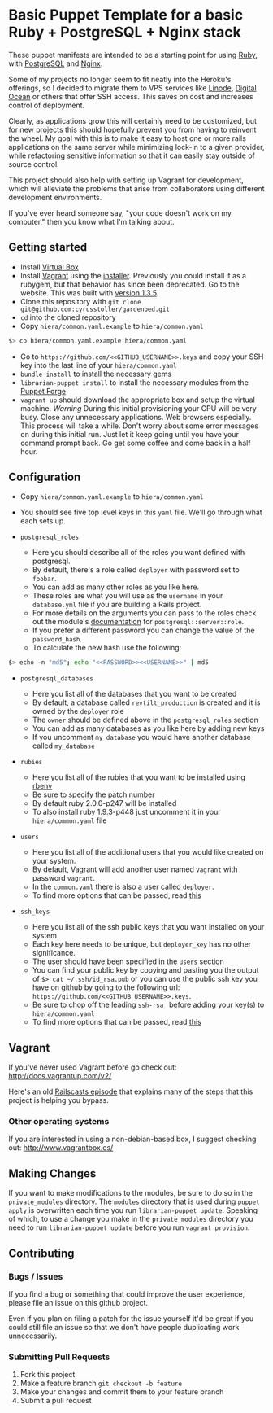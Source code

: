 # Basic Puppet Template for a basic Ruby + PostgreSQL + Nginx stack

These puppet manifests are intended to be a starting point for using [Ruby](https://www.ruby-lang.org/),
with [PostgreSQL](http://www.postgresql.org/) and [Nginx](http://nginx.com/).

Some of my projects no longer seem to fit neatly into the Heroku's offerings, so I decided to
migrate them to VPS services like [Linode](https://www.linode.com/), [Digital Ocean](https://digitalocean.com/)
or others that offer SSH access. This saves on cost and increases control of deployment.

Clearly, as applications grow this will certainly need to be customized, but for new projects this should
hopefully prevent you from having to reinvent the wheel. My goal with this is to make it easy to host
one or more rails applications on the same server while minimizing lock-in to a given provider,
while refactoring sensitive information so that it can easily stay outside of source control.

This project should also help with setting up Vagrant for development, which will alleviate the problems that
arise from collaborators using different development environments.

If you've ever heard someone say, "your code doesn't work on my computer," then you know what I'm talking about.

## Getting started

- Install [Virtual Box](https://www.virtualbox.org/wiki/Downloads)
- Install [Vagrant](http://www.vagrantup.com/) using the [installer](http://downloads.vagrantup.com/). Previously you
could install it as a rubygem, but that behavior has since been deprecated. Go to the website. 
This was built with [version 1.3.5](http://downloads.vagrantup.com/tags/v1.3.5).
- Clone this repository with `git clone git@github.com:cyrusstoller/gardenbed.git`
- `cd` into the cloned repository
- Copy `hiera/common.yaml.example` to `hiera/common.yaml`

```bash
$> cp hiera/common.yaml.example hiera/common.yaml
```

- Go to `https://github.com/<<GITHUB_USERNAME>>.keys` and copy your SSH key into the last line of your `hiera/common.yaml`
- `bundle install` to install the necessary gems
- `librarian-puppet install` to install the necessary modules from the [Puppet Forge](http://forge.puppetlabs.com/)
- `vagrant up` should download the appropriate box and setup the virtual machine. *Warning* During this initial provisioning
your CPU will be very busy. Close any unnecessary applications. Web browsers especially. This process will take a while.
Don't worry about some error messages on during this initial run. Just let it keep going until you have your command prompt back.
Go get some coffee and come back in a half hour.

## <a name="configuration"></a>Configuration

- Copy `hiera/common.yaml.example` to `hiera/common.yaml`
- You should see five top level keys in this `yaml` file. We'll go through what each sets up.

- `postgresql_roles`
  - Here you should describe all of the roles you want defined with postgresql.
  - By default, there's a role called `deployer` with password set to `foobar`.
  - You can add as many other roles as you like here.
  - These roles are what you will use as the `username` in your `database.yml` file if you are building a Rails project.
  - For more details on the arguments you can pass to the roles check out the module's
   [documentation](http://forge.puppetlabs.com/puppetlabs/postgresql) for `postgresql::server::role`.
  - If you prefer a different password you can change the value of the `password_hash`.
  - To calculate the new hash use the following:

```bash
$> echo -n "md5"; echo "<<PASSWORD>><<USERNAME>>" | md5
```

- `postgresql_databases`
  - Here you list all of the databases that you want to be created
  - By default, a database called `revtilt_production` is created and it is owned by the `deployer` role
  - The `owner` should be defined above in the `postgresql_roles` section
  - You can add as many databases as you like here by adding new keys
  - If you uncomment `my_database` you would have another database called `my_database`
  
- `rubies`
  - Here you list all of the rubies that you want to be installed using [rbenv](https://github.com/sstephenson/rbenv)
  - Be sure to specify the patch number
  - By default ruby 2.0.0-p247 will be installed
  - To also install ruby 1.9.3-p448 just uncomment it in your `hiera/common.yaml` file
  
- `users`
  - Here you list all of the additional users that you would like created on your system.
  - By default, Vagrant will add another user named `vagrant` with password `vagrant`.
  - In the `common.yaml` there is also a user called `deployer`.
  - To find more options that can be passed, read [this](http://docs.puppetlabs.com/references/latest/type.html#user)
   
- `ssh_keys`
  - Here you list all of the ssh public keys that you want installed on your system
  - Each key here needs to be unique, but `deployer_key` has no other significance.
  - The user should have been specified in the `users` section
  - You can find your public key by copying and pasting you the output of `$> cat ~/.ssh/id_rsa.pub` or you can 
  use the public ssh key you have on github by going to the following url: `https://github.com/<<GITHUB_USERNAME>>.keys`.
  - Be sure to chop off the leading `ssh-rsa ` before adding your key(s) to `hiera/common.yaml`
  - To find more options that can be passed, read [this](http://docs.puppetlabs.com/references/latest/type.html#sshauthorizedkey)

## Vagrant

If you've never used Vagrant before go check out: http://docs.vagrantup.com/v2/

Here's an old [Railscasts episode](http://railscasts.com/episodes/292-virtual-machines-with-vagrant) that explains many
of the steps that this project is helping you bypass.

### Other operating systems

If you are interested in using a non-debian-based box, I suggest checking out: http://www.vagrantbox.es/

## Making Changes

If you want to make modifications to the modules, be sure to do so in the `private_modules` directory.
The `modules` directory that is used during `puppet apply` is overwritten each time you run
`librarian-puppet update`. Speaking of which, to use a change you make in the `private_modules` directory you
need to run `librarian-puppet update` before you run `vagrant provision`.

## Contributing

### Bugs / Issues

If you find a bug or something that could improve the user experience, please file an issue on this github project.

Even if you plan on filing a patch for the issue yourself it'd be great if you could still file an issue so that we
don't have people duplicating work unnecessarily.

### Submitting Pull Requests

1. Fork this project
2. Make a feature branch `git checkout -b feature`
3. Make your changes and commit them to your feature branch
4. Submit a pull request